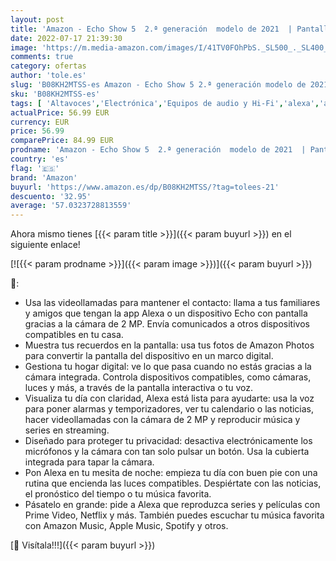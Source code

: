 ```yaml
---
layout: post
title: 'Amazon - Echo Show 5  2.ª generación  modelo de 2021  | Pantalla inteligente con Alexa y cámara de 2 MP | Antracita'
date: 2022-07-17 21:39:30
image: 'https://m.media-amazon.com/images/I/41TV0FOhPbS._SL500_._SL400_.jpg'
comments: true
category: ofertas
author: 'tole.es'
slug: 'B08KH2MTSS-es Amazon - Echo Show 5 2.ª generación modelo de 2021 |...'
sku: 'B08KH2MTSS-es'
tags: [ 'Altavoces','Electrónica','Equipos de audio y Hi-Fi','alexa','amazon','🇪🇸', ]
actualPrice: 56.99 EUR
currency: EUR
price: 56.99
comparePrice: 84.99 EUR
prodname: 'Amazon - Echo Show 5  2.ª generación  modelo de 2021  | Pantalla inteligente con Alexa y cámara de 2 MP | Antracita'
country: 'es'
flag: '🇪🇸'
brand: 'Amazon'
buyurl: 'https://www.amazon.es/dp/B08KH2MTSS/?tag=tolees-21'
descuento: '32.95'
average: '57.0323728813559'
---
```


Ahora mismo tienes [{{< param title >}}]({{< param buyurl >}}) en el siguiente enlace!

[![{{< param prodname >}}]({{< param image >}})]({{< param buyurl >}})

🔎:

- Usa las videollamadas para mantener el contacto: llama a tus familiares y amigos que tengan la app Alexa o un dispositivo Echo con pantalla gracias a la cámara de 2 MP. Envía comunicados a otros dispositivos compatibles en tu casa.
- Muestra tus recuerdos en la pantalla: usa tus fotos de Amazon Photos para convertir la pantalla del dispositivo en un marco digital.
- Gestiona tu hogar digital: ve lo que pasa cuando no estás gracias a la cámara integrada. Controla dispositivos compatibles, como cámaras, luces y más, a través de la pantalla interactiva o tu voz.
- Visualiza tu día con claridad, Alexa está lista para ayudarte: usa la voz para poner alarmas y temporizadores, ver tu calendario o las noticias, hacer videollamadas con la cámara de 2 MP y reproducir música y series en streaming.
- Diseñado para proteger tu privacidad: desactiva electrónicamente los micrófonos y la cámara con tan solo pulsar un botón. Usa la cubierta integrada para tapar la cámara.
- Pon Alexa en tu mesita de noche: empieza tu día con buen pie con una rutina que encienda las luces compatibles. Despiértate con las noticias, el pronóstico del tiempo o tu música favorita.
- Pásatelo en grande: pide a Alexa que reproduzca series y películas con Prime Video, Netflix y más. También puedes escuchar tu música favorita con Amazon Music, Apple Music, Spotify y otros.

[🛒 Visítala!!!]({{< param buyurl >}})
